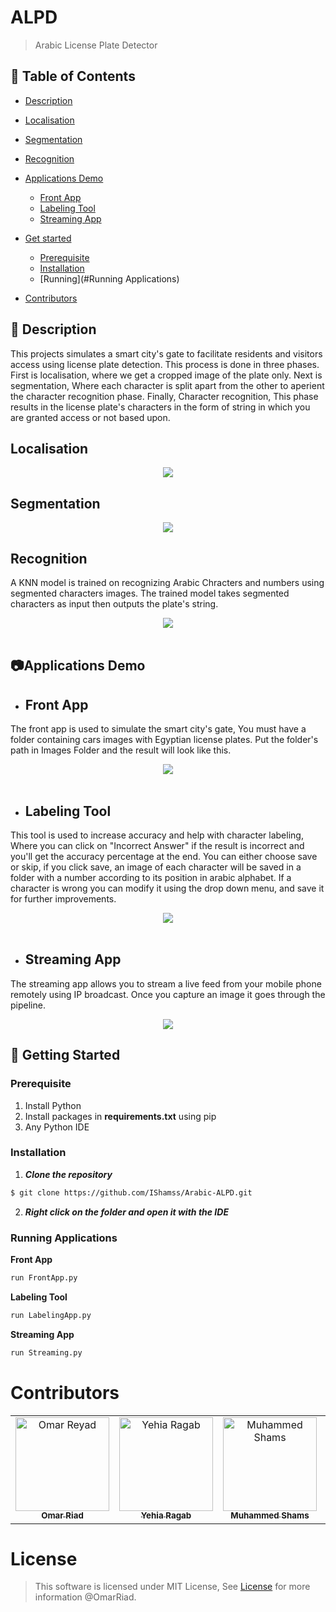 # ALPD
> Arabic License Plate Detector
## 📝 Table of Contents

- [Description](#📙Description)
- [Localisation](#localisation)
- [Segmentation](#segmentation)
- [Recognition](#Recognition)
- [Applications Demo](#📷applications-demo-hr)
    - [Front App](#front-app)
    - [Labeling Tool](#labeling-tool)
    - [Streaming App](#streaming-app)

- [Get started](#🏁getting-started)
  - [Prerequisite](#prerequisite)
  - [Installation](#installation)
  - [Running](#Running Applications)
- [Contributors](#contributors)

##  📙 Description 


This projects simulates a smart city's gate to facilitate residents and visitors access using license plate detection. This process is done in three phases. First is localisation, where we get a cropped image of the plate only. Next is segmentation, Where each character is split apart from the other to aperient the character recognition phase. Finally, Character recognition, This phase results in the license plate's characters in the form of string in which you are granted access or not based upon.

## Localisation

<p align="center">
  <img src="./media/locate.png">

## Segmentation

<p align="center">
  <img src="./media/segment.jpg">

## Recognition
A KNN model is trained on recognizing Arabic Chracters and numbers using segmented characters images. The trained model takes segmented characters as input then outputs the plate's string.
<p align="center">
  <img src="./media/rec.PNG">
  <br><br>

## 📷Applications Demo
- ## Front App
The front app is used to simulate the smart city's gate, You must have a folder containing cars images with Egyptian license plates. Put the folder's path in Images Folder and the result will look like this. 
<p align="center">
  <img src="./media/front.jpeg">
  <br><br>

- ## Labeling Tool
This tool is used to increase accuracy and help with character labeling, Where you can click on "Incorrect Answer" if the result is incorrect and you'll get the accuracy percentage at the end. You can either choose save or skip, if you click save, an image of each character will be saved in a folder with a number according to its position in arabic alphabet. If a character is wrong you can modify it using the drop down menu, and save it for further improvements.

<p align="center">
  <img src="./media/Label.jpeg">
  <br><br>

- ## Streaming App
The streaming app  allows you to stream a live feed from your mobile phone remotely using IP broadcast. Once you capture an image it goes through the pipeline.

<p align="center">

  <img src="./media/stream.gif">


## 🏁 Getting Started
### Prerequisite 

1. Install Python
2. Install packages in **requirements.txt** using pip
3. Any Python IDE 

### Installation 

1. **_Clone the repository_**

```sh
$ git clone https://github.com/IShamss/Arabic-ALPD.git
```

2. **_Right click on the folder and open it with the IDE_**

### Running Applications

**Front App**

```sh
run FrontApp.py
```
**Labeling Tool**

```sh
run LabelingApp.py
```
**Streaming App**

```sh
run Streaming.py
```

# Contributors

<table>
  <tr>
    <td align="center">
    <a href="https://github.ibm.com/Omar-Ahmed1" target="_black">
    <img src="https://avatars.github.ibm.com/u/368413?s=460" width="150px;" alt="Omar Reyad"/>
    <br />
    <sub><b>Omar Riad</b></sub></a>
    </td>
    <td align="center">
    <a href="https://github.ibm.com/Yehia-Ragab" target="_black">
    <img src="https://avatars.github.ibm.com/u/406749?s=460" width="150px;" alt="Yehia Ragab"/>
    <br />
    <sub><b>Yehia Ragab</b></sub></a>
    </td>
    <td align="center">
    <a href="https://github.ibm.com/Mohamed-Shams" target="_black">
    <img src="https://avatars.github.ibm.com/u/407102?s=460" width="150px;" alt="Muhammed Shams"/>
    <br />
    <sub><b>Muhammed Shams</b></sub></a>
    </td>
    <td align="center">
    <a href="https://github.ibm.com/Ziad-Muhammed" target="_black">
    <img src="https://avatars.github.ibm.com/u/406748?s=460&u=2c39d4781105767020864b2e7687300c9fb96dd4" width="150px;" alt="Ziad Sherif"/>
    <br />
    <sub><b>Ziad Sherif</b></sub></a>
    </td>
    <td align="center">
    <a href="https://github.ibm.com/Ahmed-Ashraf" target="_black">
    <img src="https://avatars.github.ibm.com/u/407338?s=460" width="150px;" alt="Ahmed Ashraf"/>
    <br />
    <sub><b>Ahmed Ashraf</b></sub></a>
    </td>
 <td align="center">
    <a href="https://github.ibm.com/Ziad-Khaled" target="_black">
    <img src="https://avatars.github.ibm.com/u/407341?s=460" width="150px;" alt="Ziad Khaled"/>
    <br />
    <sub><b>Ziad Khaled</b></sub></a>
    </td>
    
  </tr>
 </table>

# License

> This software is licensed under MIT License, See [License]() for more information @OmarRiad.



